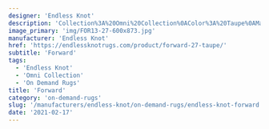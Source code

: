 ```yaml
---
designer: 'Endless Knot'
description: 'Collection%3A%20Omni%20Collection%0AColor%3A%20Taupe%0AMaterial%3A%2060%25%20Wool%2C%2040%25%20ViscosePile%3A%201/4%22Width%3A%2013%272%22%2C%2016%274%22Style%3A%20Flatweave%2C%20Geometric%2C%20Textural'
image_primary: 'img/FOR13-27-600x873.jpg'
manufacturer: 'Endless Knot'
href: 'https://endlessknotrugs.com/product/forward-27-taupe/'
subtitle: 'Forward'
tags:
  - 'Endless Knot'
  - 'Omni Collection'
  - 'On Demand Rugs'
title: 'Forward'
category: 'on-demand-rugs'
slug: '/manufacturers/endless-knot/on-demand-rugs/endless-knot-forward'
date: '2021-02-17'
---
```

